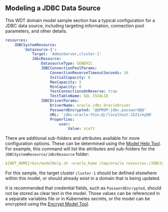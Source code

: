 ## Modeling a JDBC Data Source

This WDT domain model sample section has a typical configuration for a JDBC data source, including targeting information, connection pool parameters, and other details. 

```yaml
resources:
    JDBCSystemResource:
        'datasource-1':
            Target: 'AdminServer,cluster-1'
            JdbcResource:
                DatasourceType: GENERIC
                JDBCConnectionPoolParams:
                    ConnectionReserveTimeoutSeconds: 10
                    InitialCapacity: 0
                    MaxCapacity: 5
                    MinCapacity: 0
                    TestConnectionsOnReserve: true
                    TestTableName: SQL ISVALID
                JDBCDriverParams:
                    DriverName: oracle.jdbc.OracleDriver
                    PasswordEncrypted: '@@PROP:jdbc.password@@'
                    URL: 'jdbc:oracle:thin:@//localhost:1521/myDB'
                    Properties:
                        user:
                            Value: scott
```
There are additional sub-folders and attributes available for more configuration options. These can be determined using the [Model Help Tool](../model_help.md). For example, this command will list the attributes and sub-folders for the `JDBCSystemResource/JdbcResource` folder:
```yaml
${WDT_HOME}/bin/modelHelp.sh -oracle_home /tmp/oracle resources:/JDBCSystemResource/JdbcResource
```

For this sample, the target cluster `cluster-1` should be defined elsewhere within this model, or should already exist in a domain that is being updated.
 
It is recommended that credential fields, such as `PasswordEncrypted`, should not be stored as clear text in the model. Those values can be referenced in a separate variables file or in Kubernetes secrets, or the model can be encrypted using the [Encrypt Model Tool](../encrypt.md).
